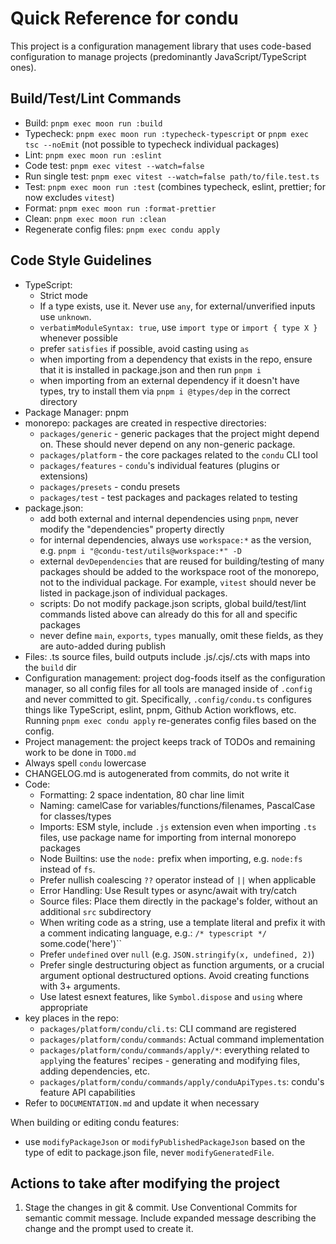 # Quick Reference for condu

This project is a configuration management library that uses code-based configuration to manage projects (predominantly JavaScript/TypeScript ones).

## Build/Test/Lint Commands

- Build: `pnpm exec moon run :build`
- Typecheck: `pnpm exec moon run :typecheck-typescript` or `pnpm exec tsc --noEmit` (not possible to typecheck individual packages)
- Lint: `pnpm exec moon run :eslint`
- Code test: `pnpm exec vitest --watch=false`
- Run single test: `pnpm exec vitest --watch=false path/to/file.test.ts`
- Test: `pnpm exec moon run :test` (combines typecheck, eslint, prettier; for now excludes `vitest`)
- Format: `pnpm exec moon run :format-prettier`
- Clean: `pnpm exec moon run :clean`
- Regenerate config files: `pnpm exec condu apply`

## Code Style Guidelines

- TypeScript:
  - Strict mode
  - If a type exists, use it. Never use `any`, for external/unverified inputs use `unknown`.
  - `verbatimModuleSyntax: true`, use `import type` or `import { type X }` whenever possible
  - prefer `satisfies` if possible, avoid casting using `as`
  - when importing from a dependency that exists in the repo, ensure that it is installed in package.json and then run `pnpm i`
  - when importing from an external dependency if it doesn't have types, try to install them via `pnpm i @types/dep` in the correct directory
- Package Manager: pnpm
- monorepo: packages are created in respective directories:
  - `packages/generic` - generic packages that the project might depend on. These should never depend on any non-generic package.
  - `packages/platform` - the core packages related to the `condu` CLI tool
  - `packages/features` - `condu`'s individual features (plugins or extensions)
  - `packages/presets` - condu presets
  - `packages/test` - test packages and packages related to testing
- package.json:
  - add both external and internal dependencies using `pnpm`, never modify the "dependencies" property directly
  - for internal dependencies, always use `workspace:*` as the version, e.g. `pnpm i "@condu-test/utils@workspace:*" -D`
  - external `devDependencies` that are reused for building/testing of many packages should be added to the workspace root of the monorepo, not to the individual package. For example, `vitest` should never be listed in package.json of individual packages.
  - scripts: Do not modify package.json scripts, global build/test/lint commands listed above can already do this for all and specific packages
  - never define `main`, `exports`, `types` manually, omit these fields, as they are auto-added during publish
- Files: .ts source files, build outputs include .js/.cjs/.cts with maps into the `build` dir
- Configuration management: project dog-foods itself as the configuration manager, so all config files for all tools are managed inside of `.config` and never committed to git. Specifically, `.config/condu.ts` configures things like TypeScript, eslint, pnpm, Github Action workflows, etc. Running `pnpm exec condu apply` re-generates config files based on the config.
- Project management: the project keeps track of TODOs and remaining work to be done in `TODO.md`
- Always spell `condu` lowercase
- CHANGELOG.md is autogenerated from commits, do not write it
- Code:
  - Formatting: 2 space indentation, 80 char line limit
  - Naming: camelCase for variables/functions/filenames, PascalCase for classes/types
  - Imports: ESM style, include `.js` extension even when importing `.ts` files, use package name for importing from internal monorepo packages
  - Node Builtins: use the `node:` prefix when importing, e.g. `node:fs` instead of `fs`.
  - Prefer nullish coalescing `??` operator instead of `||` when applicable
  - Error Handling: Use Result types or async/await with try/catch
  - Source files: Place them directly in the package's folder, without an additional `src` subdirectory
  - When writing code as a string, use a template literal and prefix it with a comment indicating language, e.g.: `/* typescript */ `some.code('here')``
  - Prefer `undefined` over `null` (e.g. `JSON.stringify(x, undefined, 2)`)
  - Prefer single destructuring object as function arguments, or a crucial argument optional destructured options. Avoid creating functions with 3+ arguments.
  - Use latest esnext features, like `Symbol.dispose` and `using` where appropriate
- key places in the repo:
  - `packages/platform/condu/cli.ts`: CLI command are registered
  - `packages/platform/condu/commands`: Actual command implementation
  - `packages/platform/condu/commands/apply/*`: everything related to `apply`ing the features' recipes - generating and modifying files, adding dependencies, etc.
  - `packages/platform/condu/commands/apply/conduApiTypes.ts`: condu's feature API capabilities
- Refer to `DOCUMENTATION.md` and update it when necessary

When building or editing condu features:

- use `modifyPackageJson` or `modifyPublishedPackageJson` based on the type of edit to package.json file, never `modifyGeneratedFile`.

## Actions to take after modifying the project

1. Stage the changes in git & commit. Use Conventional Commits for semantic commit message. Include expanded message describing the change and the prompt used to create it.
